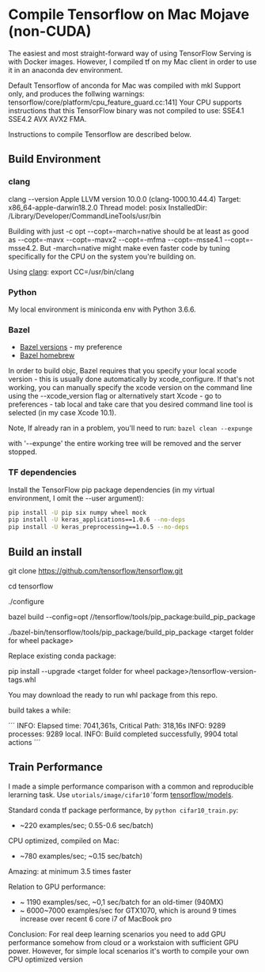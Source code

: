 # Compile Tensorflow on Mac Mojave (non-CUDA)

The easiest and most straight-forward way of using TensorFlow Serving is with Docker images. However, I compiled tf on my Mac client in order to use it in an anaconda dev environment.

Default Tensorflow of anconda for Mac was compiled with mkl Support only, and produces the follwing warnings:
tensorflow/core/platform/cpu_feature_guard.cc:141] Your CPU supports instructions that this TensorFlow binary was not compiled to use: SSE4.1 SSE4.2 AVX AVX2 FMA.

Instructions to compile Tensorflow are described below.

## Build Environment

### clang

clang --version
Apple LLVM version 10.0.0 (clang-1000.10.44.4)
Target: x86_64-apple-darwin18.2.0
Thread model: posix
InstalledDir: /Library/Developer/CommandLineTools/usr/bin

Building with just -c opt --copt=-march=native should be at least as good as
--copt=-mavx --copt=-mavx2 --copt=-mfma --copt=-msse4.1 --copt=-msse4.2.
But -march=native might make even faster code by tuning specifically for the CPU
on the system you're building on.

Using [clang](http://llvm.org/): export CC=/usr/bin/clang

### Python

My local environment is miniconda env with Python 3.6.6.

### Bazel

* [Bazel versions](https://github.com/bazelbuild/bazel/releases) - my preference
* [Bazel homebrew](https://blog.bazel.build/2018/08/22/bazel-homebrew.html)

In order to build objc, Bazel requires that you specify your local xcode version - this is usually done automatically by xcode_configure. If that's not working, you can manually specify the xcode version on the command line using the --xcode_version flag or alternatively start Xcode - go to preferences - tab local and take care that you desired command line tool is selected (in my case Xcode 10.1).

Note, If already ran in a problem, you'll need to run:
`bazel clean --expunge`

with '--expunge' the entire working tree will be removed and the server stopped.

### TF dependencies

Install the TensorFlow pip package dependencies (in my virtual environment, I omit the --user argument):

```bash
pip install -U pip six numpy wheel mock
pip install -U keras_applications==1.0.6 --no-deps
pip install -U keras_preprocessing==1.0.5 --no-deps
```

## Build an install

git clone https://github.com/tensorflow/tensorflow.git

cd tensorflow

./configure

bazel build --config=opt //tensorflow/tools/pip_package:build_pip_package

./bazel-bin/tensorflow/tools/pip_package/build_pip_package &lt;target folder for wheel package&gt;

Replace existing conda package:

pip install --upgrade &lt;target folder for wheel package&gt;/tensorflow-version-tags.whl

You may download the ready to run whl package from this repo.

build takes a while:

´´´
INFO: Elapsed time: 7041,361s, Critical Path: 318,16s
INFO: 9289 processes: 9289 local.
INFO: Build completed successfully, 9904 total actions
´´´

## Train Performance

I made a simple performance comparison with a common and reproducible lerarning task.
Use `utorials/image/cifar10´`form [tensorflow/models](https://github.com/tensorflow/models.git).

Standard conda tf package performance, by `python cifar10_train.py`:

* ~220 examples/sec; 0.55-0.6 sec/batch)

CPU optimized, compiled on Mac:

* ~780 examples/sec; ~0.15 sec/batch)

Amazing: at minimum 3.5 times faster

Relation to GPU performance:

* ~ 1190 examples/sec, ~0,1 sec/batch for an old-timer (940MX)
* ~ 6000~7000 examples/sec for GTX1070, which is around 9 times increase over recent 6 core i7 of MacBook pro

Conclusion: For real deep learning scenarios you need to add GPU performance somehow from cloud or a workstaion with sufficient GPU power. However, for simple local scenarios it's worth to compile your own CPU optimized version
